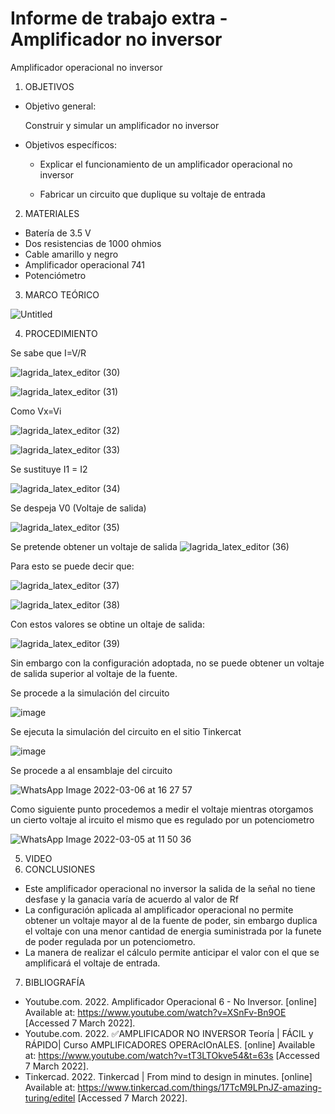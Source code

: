 # Informe de trabajo extra - Amplificador no inversor
Amplificador operacional no inversor 

1. OBJETIVOS

- Objetivo general:

  Construir y simular un amplificador no inversor

- Objetivos específicos:

  - Explicar el funcionamiento de un amplificador operacional no inversor
  
  - Fabricar un circuito que duplique su voltaje de entrada 

2. MATERIALES

- Batería de 3.5 V
- Dos resistencias de 1000 ohmios
- Cable amarillo y negro 
- Amplificador operacional 741
- Potenciómetro
 
3. MARCO TEÓRICO
 
 ![Untitled](https://user-images.githubusercontent.com/93950169/156994241-fb8f3bee-2726-4ae8-bda9-154a5e5d4f6e.jpg)

4. PROCEDIMIENTO

Se sabe que I=V/R

![lagrida_latex_editor (30)](https://user-images.githubusercontent.com/93950169/156994644-cd98ba09-81a8-4cf4-949b-9459d4f59381.png)

![lagrida_latex_editor (31)](https://user-images.githubusercontent.com/93950169/156994817-f6bb6268-2e41-4537-9a72-54e48a2e2f33.png)

Como Vx=Vi

![lagrida_latex_editor (32)](https://user-images.githubusercontent.com/93950169/156995038-b6b34aad-1cae-4d92-ad4a-2bff4b59fa1b.png)

![lagrida_latex_editor (33)](https://user-images.githubusercontent.com/93950169/156995171-76a54aea-b974-471c-b1a4-6ed1d66c9968.png)

Se sustituye I1 = I2

![lagrida_latex_editor (34)](https://user-images.githubusercontent.com/93950169/156995445-dce13297-e8b1-4548-9dc5-745ac20b5109.png)

Se despeja V0 (Voltaje de salida)

![lagrida_latex_editor (35)](https://user-images.githubusercontent.com/93950169/156995759-371af431-61d3-4e71-8011-969b21f5466e.png)

Se pretende obtener un voltaje de salida ![lagrida_latex_editor (36)](https://user-images.githubusercontent.com/93950169/156996076-e6a702ce-5973-4441-8f09-7efa81addbb8.png)

Para esto se puede decir que:

![lagrida_latex_editor (37)](https://user-images.githubusercontent.com/93950169/156996360-dc7d789e-4205-4cb5-a2e0-87a45c521952.png)

![lagrida_latex_editor (38)](https://user-images.githubusercontent.com/93950169/156996413-29abe9c2-4ace-4bb0-95c2-792c092841b1.png)

Con estos valores se obtine un oltaje de salida: 

![lagrida_latex_editor (39)](https://user-images.githubusercontent.com/93950169/156996703-49fe8bd4-b727-4b8d-9b14-7c77fab6ea87.png)

Sin embargo con la configuración adoptada, no se puede obtener un voltaje de salida superior al voltaje de la fuente.

Se procede a la simulación del circuito

![image](https://user-images.githubusercontent.com/93950169/156997152-2502565c-133f-4404-bf1a-ea559da86470.png)

Se ejecuta la simulación del circuito en el sitio Tinkercat

![image](https://user-images.githubusercontent.com/93950169/156997520-21f5720e-062f-429a-babc-9bcc03954d38.png)

Se procede a al ensamblaje del circuito

![WhatsApp Image 2022-03-06 at 16 27 57](https://user-images.githubusercontent.com/93950169/156997914-d2d7add0-174a-4756-b7e3-1f0f4f6529be.jpeg)

Como siguiente punto procedemos a medir el voltaje mientras otorgamos un cierto voltaje al ircuito el mismo que es regulado por un potenciometro

![WhatsApp Image 2022-03-05 at 11 50 36](https://user-images.githubusercontent.com/93950169/156998140-de03eb90-62fc-4cd6-b570-03f6395ff9d0.jpeg)

5. VIDEO 
6. CONCLUSIONES 

- Este amplificador operacional no inversor la salida de la señal no tiene desfase y la ganacia varía de acuerdo al valor de Rf
- La configuración aplicada al amplificador operacional no permite obtener un voltaje mayor al de la fuente de poder, sin embargo duplica el voltaje con una menor cantidad de energia suministrada por la funete de poder regulada por un potenciometro.
- La manera de realizar el cálculo permite anticipar el valor con el que se amplificará el voltaje de entrada.

7. BIBLIOGRAFÍA
  - Youtube.com. 2022. Amplificador Operacional 6 - No Inversor. [online] Available at: <https://www.youtube.com/watch?v=XSnFv-Bn9OE> [Accessed 7 March 2022].
  - Youtube.com. 2022. ✅AMPLIFICADOR NO INVERSOR Teoría | FÁCIL y RÁPIDO| Curso AMPLIFICADORES OPERAcIOnALES. [online] Available at: <https://www.youtube.com/watch?v=tT3LTOkve54&t=63s> [Accessed 7 March 2022].
  - Tinkercad. 2022. Tinkercad | From mind to design in minutes. [online] Available at: <https://www.tinkercad.com/things/17TcM9LPnJZ-amazing-turing/editel> [Accessed 7 March 2022].
